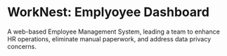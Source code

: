 # WorkNest: Emplyoyee Dashboard
A web-based Employee Management System, leading a team to enhance HR operations, eliminate manual paperwork, and address data privacy concerns.

